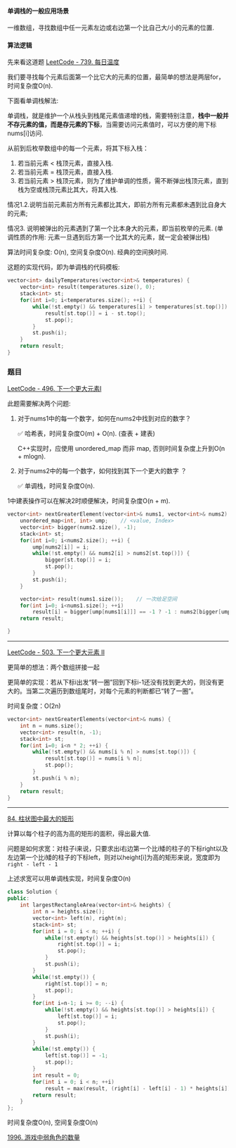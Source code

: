 #### 单调栈的一般应用场景

一维数组，寻找数组中任一元素左边或右边第一个比自己大/小的元素的位置.

#### 算法逻辑

先来看这道题 [LeetCode - 739. 每日温度](https://leetcode-cn.com/problems/daily-temperatures/)

我们要寻找每个元素后面第一个比它大的元素的位置，最简单的想法是两层for，时间复杂度O(n).

下面看单调栈解法:

单调栈，就是维护一个从栈头到栈尾元素值递增的栈，需要特别注意，**栈中一般并不存元素的值，而是存元素的下标**，当需要访问元素值时，可以方便的用下标nums[i]访问.

从前到后枚举数组中的每一个元素，将其下标入栈：
1. 若当前元素 < 栈顶元素，直接入栈. 
2. 若当前元素 = 栈顶元素，直接入栈. 
3. 若当前元素 > 栈顶元素，则为了维护单调的性质，需不断弹出栈顶元素，直到栈为空或栈顶元素比其大，将其入栈.  

情况1.2.说明当前元素前方所有元素都比其大，即前方所有元素都未遇到比自身大的元素;

情况3. 说明被弹出的元素遇到了第一个比本身大的元素，即当前枚举的元素. (单调性质的作用: 元素一旦遇到后方第一个比其大的元素，就一定会被弹出栈)

算法时间复杂度: O(n), 空间复杂度O(n). 经典的空间换时间.

这题的实现代码，即为单调栈的代码模板:

```C++
vector<int> dailyTemperatures(vector<int>& temperatures) {
    vector<int> result(temperatures.size(), 0);
    stack<int> st;
    for(int i=0; i<temperatures.size(); ++i) {
        while(!st.empty() && temperatures[i] > temperatures[st.top()]) {
            result[st.top()] = i - st.top();
            st.pop();
        }
        st.push(i);
    }
    return result;
}
```

### 题目

[LeetCode - 496. 下一个更大元素I](https://leetcode-cn.com/problems/next-greater-element-i/)

此题需要解决两个问题:
1. 对于nums1中的每一个数字，如何在nums2中找到对应的数字？

    ✅ 哈希表，时间复杂度O(m) + O(n). (查表 + 建表) 
   
    C++实现时，应使用 unordered_map 而非 map, 否则时间复杂度上升到O(n + mlogn).   

2. 对于nums2中的每一个数字，如何找到其下一个更大的数字 ？

    ✅ 单调栈，时间复杂度O(n).

1中建表操作可以在解决2时顺便解决，时间复杂度O(n + m).

```C++
vector<int> nextGreaterElement(vector<int>& nums1, vector<int>& nums2) {
    unordered_map<int, int> ump;    // <value, Index>
    vector<int> bigger(nums2.size(), -1);
    stack<int> st;
    for(int i=0; i<nums2.size(); ++i) {
        ump[nums2[i]] = i;
        while(!st.empty() && nums2[i] > nums2[st.top()]) {
            bigger[st.top()] = i;
            st.pop();
        }
        st.push(i);
    }

    vector<int> result(nums1.size());    // 一次给足空间
    for(int i=0; i<nums1.size(); ++i)
        result[i] = bigger[ump[nums1[i]]] == -1 ? -1 : nums2[bigger[ump[nums1[i]]]];
    return result;

}
```
---

[LeetCode - 503. 下一个更大元素 II](https://leetcode-cn.com/problems/next-greater-element-ii/)

更简单的想法：两个数组拼接一起

更简单的实现：若从下标i出发“转一圈”回到下标i-1还没有找到更大的，则没有更大的。当第二次遍历到数组尾时，对每个元素的判断都已“转了一圈”。

时间复杂度：O(2n)

```C++
vector<int> nextGreaterElements(vector<int>& nums) {
    int n = nums.size();
    vector<int> result(n, -1);
    stack<int> st; 
    for(int i=0; i<n * 2; ++i) {
        while(!st.empty() && nums[i % n] > nums[st.top()]) {
            result[st.top()] = nums[i % n];
            st.pop(); 
        }
        st.push(i % n);
    }
    return result;
}
```
---
[84. 柱状图中最大的矩形](https://leetcode-cn.com/problems/largest-rectangle-in-histogram/)

计算以每个柱子的高为高的矩形的面积，得出最大值.

问题是如何求宽：对柱子i来说，只要求出i右边第一个比i矮的柱子的下标right以及左边第一个比i矮的柱子的下标left，则对以height[i]为高的矩形来说，宽度即为`right - left - 1`

上述求宽可以用单调栈实现，时间复杂度O(n)

```C++
class Solution {
public:
    int largestRectangleArea(vector<int>& heights) {
        int n = heights.size();
        vector<int> left(n), right(n);
        stack<int> st;
        for(int i = 0; i < n; ++i) {
            while(!st.empty() && heights[st.top()] > heights[i]) {
                right[st.top()] = i;
                st.pop();
            }
            st.push(i);
        }
        while(!st.empty()) {
            right[st.top()] = n;
            st.pop();
        }
        for(int i=n-1; i >= 0; --i) {
            while(!st.empty() && heights[st.top()] > heights[i]) {
                left[st.top()] = i;
                st.pop();
            }
            st.push(i);
        }
        while(!st.empty()) {
            left[st.top()] = -1;
            st.pop();
        }
        int result = 0;
        for(int i = 0; i < n; ++i) 
            result = max(result, (right[i] - left[i] - 1) * heights[i]);
        return result;
    }
};
```

时间复杂度O(n), 空间复杂度O(n)


[1996. 游戏中弱角色的数量](https://leetcode-cn.com/problems/the-number-of-weak-characters-in-the-game/)
